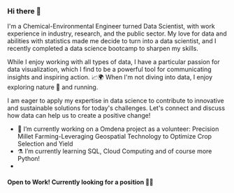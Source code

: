 ### Hi there 👋
I'm a Chemical-Environmental Engineer turned Data Scientist, with work experience in industry, research, and the public sector. My love for data and abilities with statistics made me decide to turn into a data scientist, and I recently completed a data science bootcamp to sharpen my skills. 

While I enjoy working with all types of data, I have a particular passion for data visualization, which I find to be a powerful tool for communicating insights and inspiring action. 📈🌍 When I'm not diving into data, I enjoy exploring nature 🍃 and running. 

 I am eager to apply my expertise in data science to contribute to innovative and sustainable solutions for today's challenges. Let's connect and discuss how data can help us to create a positive change! 

- 🔭 I’m currently working on a Omdena project as a volunteer: Precision Millet Farming-Leveraging Geospatial Technology to Optimize Crop Selection and Yield
- ⚗️ I’m currently learning SQL, Cloud Computing and of course more Python!
- 
#### Open to Work! Currently looking for a position 🙌🏽
<!--
**CrisVillatoro/CrisVillatoro** is a ✨ _special_ ✨ repository because its `README.md` (this file) appears on your GitHub profile.

Here are some ideas to get you started:

- 🔭 I’m currently working on ...
- 🌱 I’m currently learning ...
- 👯 I’m looking to collaborate on ...
- 🤔 I’m looking for help with ...
- 💬 Ask me about ...
- 📫 How to reach me: ...
- 😄 Pronouns: ...
- ⚡ Fun fact: ...
-->
